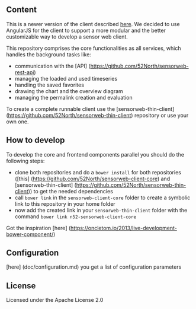 ## Content
This is a newer version of the client described [here](http://blog.52north.org/2015/04/13/52north-javascript-sos-client-1-0-official-release/). We decided to use AngularJS for the client to support a more modular and the better customizable way to develop a sensor web client.

This repository comprises the core functionalities as all services, which handles the background tasks like:

* communication with the [API] (https://github.com/52North/sensorweb-rest-api)
* managing the loaded and used timeseries
* handling the saved favorites
* drawing the chart and the overview diagram
* managing the permalink creation and evaluation

To create a complete runnable client use the [sensorweb-thin-client] (https://github.com/52North/sensorweb-thin-client) repository or use your own one.

## How to develop

To develop the core and frontend components parallel you should do the following steps: 

 * clone both repositories and do a `bower install` for both repositories ([this] (https://github.com/52North/sensorweb-client-core) and [sensorweb-thin-client] (https://github.com/52North/sensorweb-thin-client)) to get the needed dependencies
 * call `bower link` in the `sensorweb-client-core` folder to create a symbolic link to this repository in your home folder 
 * now add the created link in your `sensorweb-thin-client` folder with the command `bower link n52-sensorweb-client-core`

Got the inspiration [here] (https://oncletom.io/2013/live-development-bower-component/)

## Configuration

[here] (doc/configuration.md) you get a list of configuration parameters

## License

Licensed under the Apache License 2.0
